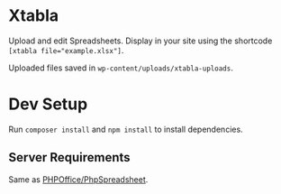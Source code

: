 # Xtabla
Upload and edit Spreadsheets. Display in your site using the shortcode `[xtabla file="example.xlsx"]`.

Uploaded files saved in `wp-content/uploads/xtabla-uploads`.

# Dev Setup
Run `composer install` and `npm install` to install dependencies.

## Server Requirements
Same as [PHPOffice/PhpSpreadsheet](https://github.com/PHPOffice/PhpSpreadsheet).